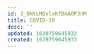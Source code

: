 ```yaml
---
id: 3_ONtLMQvlxKfBmA0PJhM
title: COVID-19
desc: ''
updated: 1639759645933
created: 1639759645933
---
```


